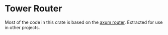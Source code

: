 # Tower Router

Most of the code in this crate is based on the [axum router](https://docs.rs/axum/latest/axum/#routing). Extracted for use in other projects.
